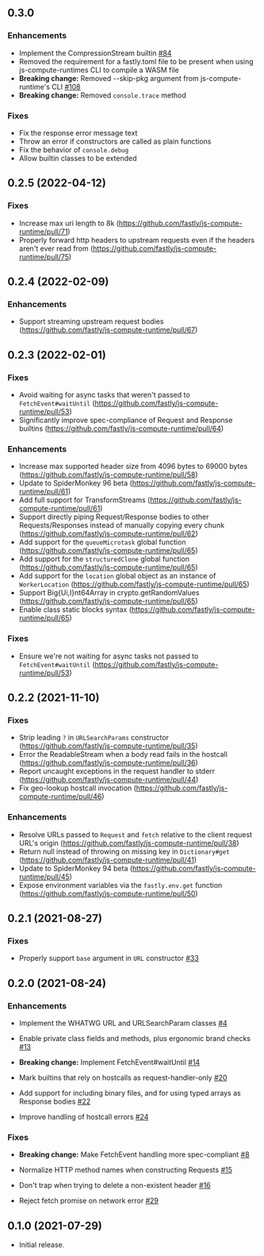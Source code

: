 
## 0.3.0

### Enhancements

- Implement the CompressionStream builtin
  [#84](https://github.com/fastly/js-compute-runtime/pull/84)
- Removed the requirement for a fastly.toml file to be present when using js-compute-runtimes CLI to compile a WASM file
- **Breaking change:** Removed --skip-pkg argument from js-compute-runtime's CLI
  [#108](https://github.com/fastly/js-compute-runtime/pull/108)
- **Breaking change:** Removed `console.trace` method

### Fixes

- Fix the response error message text
- Throw an error if constructors are called as plain functions
- Fix the behavior of `console.debug`
- Allow builtin classes to be extended

## 0.2.5 (2022-04-12)

### Fixes

* Increase max uri length to 8k (https://github.com/fastly/js-compute-runtime/pull/71)
* Properly forward http headers to upstream requests even if the headers aren't ever read from (https://github.com/fastly/js-compute-runtime/pull/75)

## 0.2.4 (2022-02-09)

### Enhancements

* Support streaming upstream request bodies (https://github.com/fastly/js-compute-runtime/pull/67)

## 0.2.3 (2022-02-01)

### Fixes

* Avoid waiting for async tasks that weren't passed to `FetchEvent#waitUntil` (https://github.com/fastly/js-compute-runtime/pull/53)
* Significantly improve spec-compliance of Request and Response builtins (https://github.com/fastly/js-compute-runtime/pull/64)
### Enhancements

* Increase max supported header size from 4096 bytes to 69000 bytes (https://github.com/fastly/js-compute-runtime/pull/58)
* Update to SpiderMonkey 96 beta (https://github.com/fastly/js-compute-runtime/pull/61)
* Add full support for TransformStreams (https://github.com/fastly/js-compute-runtime/pull/61)
* Support directly piping Request/Response bodies to other Requests/Responses instead of manually copying every chunk (https://github.com/fastly/js-compute-runtime/pull/62)
* Add support for the `queueMicrotask` global function (https://github.com/fastly/js-compute-runtime/pull/65)
* Add support for the `structuredClone` global function (https://github.com/fastly/js-compute-runtime/pull/65)
* Add support for the `location` global object as an instance of `WorkerLocation` (https://github.com/fastly/js-compute-runtime/pull/65)
* Support Big{Ui,I}nt64Array in crypto.getRandomValues (https://github.com/fastly/js-compute-runtime/pull/65)
* Enable class static blocks syntax (https://github.com/fastly/js-compute-runtime/pull/65)

### Fixes

* Ensure we're not waiting for async tasks not passed to `FetchEvent#waitUntil` (https://github.com/fastly/js-compute-runtime/pull/53)

## 0.2.2 (2021-11-10)

### Fixes

* Strip leading `?` in `URLSearchParams` constructor (https://github.com/fastly/js-compute-runtime/pull/35)
* Error the ReadableStream when a body read fails in the hostcall (https://github.com/fastly/js-compute-runtime/pull/36)
* Report uncaught exceptions in the request handler to stderr (https://github.com/fastly/js-compute-runtime/pull/44)
* Fix geo-lookup hostcall invocation (https://github.com/fastly/js-compute-runtime/pull/46)

### Enhancements

* Resolve URLs passed to `Request` and `fetch` relative to the client request URL's origin (https://github.com/fastly/js-compute-runtime/pull/38)
* Return null instead of throwing on missing key in `Dictionary#get` (https://github.com/fastly/js-compute-runtime/pull/41)
* Update to SpiderMonkey 94 beta (https://github.com/fastly/js-compute-runtime/pull/45)
* Expose environment variables via the `fastly.env.get` function (https://github.com/fastly/js-compute-runtime/pull/50)

## 0.2.1 (2021-08-27)

### Fixes

- Properly support `base` argument in `URL` constructor
  [#33](https://github.com/fastly/js-compute-runtime/pull/33)

## 0.2.0 (2021-08-24)

### Enhancements

- Implement the WHATWG URL and URLSearchParam classes
  [#4](https://github.com/fastly/js-compute-runtime/pull/4)

- Enable private class fields and methods, plus ergonomic brand checks
  [#13](https://github.com/fastly/js-compute-runtime/pull/13)

- **Breaking change:** Implement FetchEvent#waitUntil
  [#14](https://github.com/fastly/js-compute-runtime/pull/14)

- Mark builtins that rely on hostcalls as request-handler-only
  [#20](https://github.com/fastly/js-compute-runtime/pull/20)

- Add support for including binary files, and for using typed arrays as Response bodies
  [#22](https://github.com/fastly/js-compute-runtime/pull/22)

- Improve handling of hostcall errors
  [#24](https://github.com/fastly/js-compute-runtime/pull/24)

### Fixes

- **Breaking change:** Make FetchEvent handling more spec-compliant
  [#8](https://github.com/fastly/js-compute-runtime/pull/8)

- Normalize HTTP method names when constructing Requests
  [#15](https://github.com/fastly/js-compute-runtime/pull/15)

- Don't trap when trying to delete a non-existent header
  [#16](https://github.com/fastly/js-compute-runtime/pull/16)

- Reject fetch promise on network error
  [#29](https://github.com/fastly/js-compute-runtime/pull/29)

## 0.1.0 (2021-07-29)

- Initial release.
